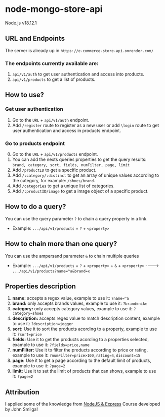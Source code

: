 # node-mongo-store-api

Node.js v18.12.1



## URL and Endpoints

The server is already up in `https://e-commerce-store-api.onrender.com/`

### The endpoints currently available are:
1. `api/v1/auth` to get user authentication and access into products.
2. `api/v1/products` to get a list of products.

## How to use?

### Get user authentication

1. Go to the `URL` + `api/v1/auth` endpoint.
2. Add `/register` route to register as a new user or add `\login` route to get user authentication and access in products endpoint.

### Go to products endpoint

0. Go to the `URL` + `api/v1/products` endpoint.
1. You can add the nexts queries properties to get the query results: `brand, category, sort, fields, numFilter, page, limit`
2. Add `/productID` to get a specific product.
3. Add `/:category/:distinct` to get an array of unique values according to the category, for example: `/shoes/brand`.
4. Add `/categories` to get a unique list of categories.
5. Add `/:productID/image` to get a image object of a specific product.

## How to do a query?

You can use the query parameter `?` to chain a query property in a link.
* Example:  `.../api/v1/products` + `?` + `<property>`



## How to chain more than one query?

You can use the ampersand parameter `&` to chain multiple queries
* Example:  `.../api/v1/products` + `?` + `<property>` + `&` + `<property>`  ----> `.../api/v1/products?name=^a&brand=x`



## Properties description

1. __name:__ accepts a regex value, example to use it: `?name=^a` 
2. __brand:__  only accepts brands values, example to use it: `?brand=nike`
3. __category:__ only accepts category values, example to use it: `?category=shoes`
4. __description:__ accepts regex value to match description content, example to use it: `?description=jogger`
5. __sort:__ Use it to sort the products acording to a property, example to use it: `?sort=price`
6. __fields:__ Use it to get the products acording to a properties selected, example to use it: `?fields=price,name`
7. __numFilter:__ Use it to filter the products according to price or rating, example to use it: `?numFilter=price>100,rating=4,discount=15`
8. __page:__ Use it to get a page according to the default limit of products, example to use it: `?page=2`
9. __limit:__ Use it to set the limit of products that can shows, example to use it: `?page=2`


## Attribution
I applied some of the knowledge from [NodeJS & Express][1] Course developed by John Smilga!

[1]: https://www.youtube.com/watch?v=qwfE7fSVaZM

